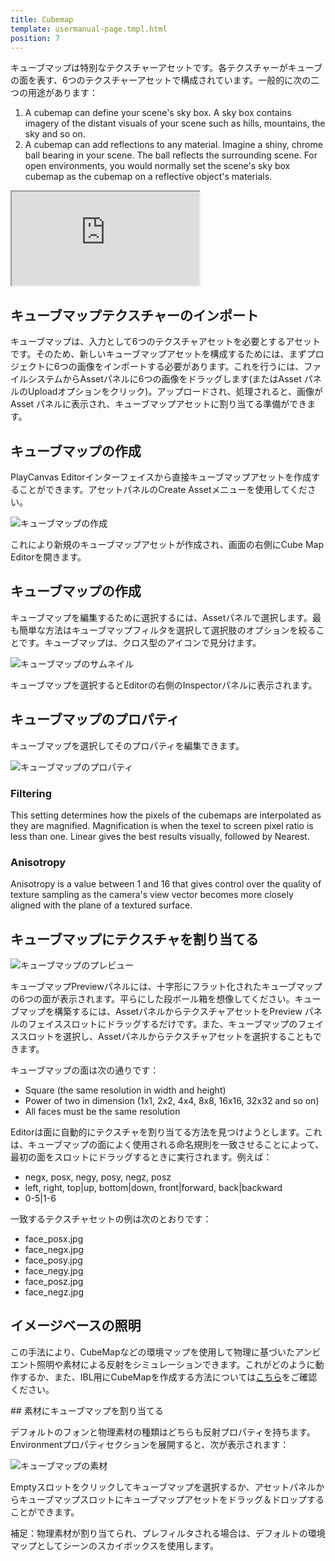 ```yaml
---
title: Cubemap
template: usermanual-page.tmpl.html
position: 7
---
```


キューブマップは特別なテクスチャーアセットです。各テクスチャーがキューブの面を表す、6つのテクスチャーアセットで構成されています。一般的に次の二つの用途があります：

1. A cubemap can define your scene's sky box. A sky box contains imagery of the distant visuals of your scene such as hills, mountains, the sky and so on.
2. A cubemap can add reflections to any material. Imagine a shiny, chrome ball bearing in your scene. The ball reflects the surrounding scene. For open environments, you would normally set the scene's sky box cubemap as the cubemap on a reflective object's materials.

<iframe src="https://playcanv.as/b/xp7v1oFB/" allowfullscreen></iframe>

## キューブマップテクスチャーのインポート

キューブマップは、入力として6つのテクスチャアセットを必要とするアセットです。そのため、新しいキューブマップアセットを構成するためには、まずプロジェクトに6つの画像をインポートする必要があります。これを行うには、ファイルシステムからAssetパネルに6つの画像をドラッグします(またはAsset パネルのUploadオプションをクリック)。アップロードされ、処理されると、画像がAsset パネルに表示され、キューブマップアセットに割り当てる準備ができます。

## キューブマップの作成

PlayCanvas Editorインターフェイスから直接キューブマップアセットを作成することができます。アセットパネルのCreate Assetメニューを使用してください。

![キューブマップの作成][1]

これにより新規のキューブマップアセットが作成され、画面の右側にCube Map Editorを開きます。

## キューブマップの作成

キューブマップを編集するために選択するには、Assetパネルで選択します。最も簡単な方法はキューブマップフィルタを選択して選択肢のオプションを絞ることです。キューブマップは、クロス型のアイコンで見分けます。

![キューブマップのサムネイル][2]

キューブマップを選択するとEditorの右側のInspectorパネルに表示されます。

## キューブマップのプロパティ

キューブマップを選択してそのプロパティを編集できます。

![キューブマップのプロパティ][3]

### Filtering
This setting determines how the pixels of the cubemaps are interpolated as they are magnified. Magnification is when the texel to screen pixel ratio is less than one. Linear gives the best results visually, followed by Nearest.

### Anisotropy
Anisotropy is a value between 1 and 16 that gives control over the quality of texture sampling as the camera's view vector becomes more closely aligned with the plane of a textured surface.

## キューブマップにテクスチャを割り当てる

![キューブマップのプレビュー][4]

キューブマップPreviewパネルには、十字形にフラット化されたキューブマップの6つの面が表示されます。平らにした段ボール箱を想像してください。キューブマップを構築するには、AssetパネルからテクスチャアセットをPreview パネルのフェイススロットにドラッグするだけです。また、キューブマップのフェイススロットを選択し、Assetパネルからテクスチャアセットを選択することもできます。

キューブマップの面は次の通りです：

* Square (the same resolution in width and height)
* Power of two in dimension (1x1, 2x2, 4x4, 8x8, 16x16, 32x32 and so on)
* All faces must be the same resolution

Editorは面に自動的にテクスチャを割り当てる方法を見つけようとします。これは、キューブマップの面によく使用される命名規則を一致させることによって、最初の面をスロットにドラッグするときに実行されます。例えば：

* negx, posx, negy, posy, negz, posz
* left, right, top|up, bottom|down, front|forward, back|backward
* 0-5|1-6

一致するテクスチャセットの例は次のとおりです：

* face_posx.jpg
* face_negx.jpg
* face_posy.jpg
* face_negy.jpg
* face_posz.jpg
* face_negz.jpg

## イメージベースの照明

この手法により、CubeMapなどの環境マップを使用して物理に基づいたアンビエント照明や素材による反射をシミュレーションできます。これがどのように動作するか、また、IBL用にCubeMapを作成する方法については[こちら][6]をご確認ください。

## 素材にキューブマップを割り当てる

デフォルトのフォンと物理素材の種類はどちらも反射プロパティを持ちます。Environmentプロパティセクションを展開すると、次が表示されます：

![キューブマップの素材][5]

Emptyスロットをクリックしてキューブマップを選択するか、アセットパネルからキューブマップスロットにキューブマップアセットをドラッグ＆ドロップすることができます。

補足：物理素材が割り当てられ、プレフィルタされる場合は、デフォルトの環境マップとしてシーンのスカイボックスを使用します。

[1]: /images/user-manual/assets/cubemaps/cubemap-create.png
[2]: /images/user-manual/assets/cubemaps/cubemap-thumbnails.png
[3]: /images/user-manual/assets/cubemaps/cubemap-properties.png
[4]: /images/user-manual/assets/cubemaps/cubemap-preview.png
[5]: /images/user-manual/assets/cubemaps/cubemap-material.png
[6]: /user-manual/graphics/physical-rendering/image-based-lighting/

